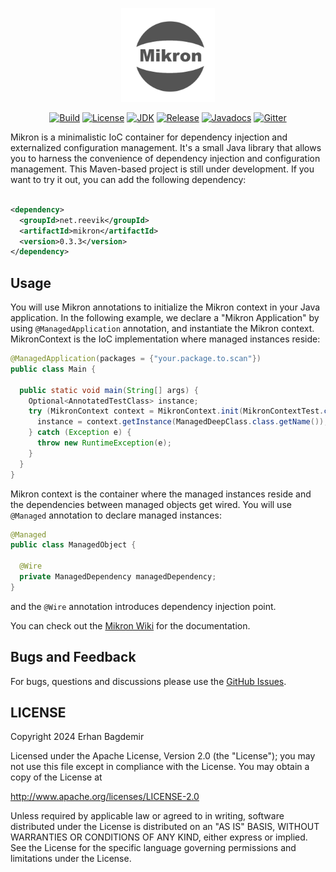 <p align="center">
<img src="wiki/mikron-logo.png" width=150 />    
</p>

<div align="center">

[![Build](https://circleci.com/gh/reevik/mikron.svg?style=shield)](https://opensource.org/licenses/Apache-2.0)
[![License](https://img.shields.io/badge/License-Apache%202.0-blue.svg)](https://opensource.org/licenses/Apache-2.0)
[![JDK](https://img.shields.io/badge/JDK-21%20-green.svg)](https://github.com/reevik/darkest/wiki/Java-Support)
[![Release](https://img.shields.io/badge/Release-0.3.3%20-green.svg)](https://central.sonatype.com/artifact/net.reevik/darkest)
[![Javadocs](https://img.shields.io/badge/Javadoc%20-green.svg)](https://reevik.github.io/mikron/)
[![Gitter](https://img.shields.io/badge/Chat-gitter%20-green.svg)](https://matrix.to/#/#mikron:gitter.im)
</div>

Mikron is a minimalistic IoC container for dependency injection and externalized configuration management. It's a small Java library that allows you to harness the convenience of dependency injection and configuration management. This Maven-based project is still under development. If you want to try it out, you can add the following dependency:

```xml

<dependency>
  <groupId>net.reevik</groupId>
  <artifactId>mikron</artifactId>
  <version>0.3.3</version>
</dependency>
```

## Usage

You will use Mikron annotations to initialize the Mikron context in your Java application. In the following example, we declare a "Mikron Application" by using `@ManagedApplication` annotation, and instantiate the Mikron context. MikronContext is the IoC implementation where managed instances reside:

```java
@ManagedApplication(packages = {"your.package.to.scan"})
public class Main {

  public static void main(String[] args) {
    Optional<AnnotatedTestClass> instance;
    try (MikronContext context = MikronContext.init(MikronContextTest.class)) {
      instance = context.getInstance(ManagedDeepClass.class.getName());
    } catch (Exception e) {
      throw new RuntimeException(e);
    }
  }
}
```

Mikron context is the container where the managed instances reside and the dependencies between managed objects get wired. You will use `@Managed` annotation to declare managed instances:

```java
@Managed
public class ManagedObject {

  @Wire
  private ManagedDependency managedDependency;
}
```

and the `@Wire` annotation introduces dependency injection point.

You can check out the [Mikron Wiki](https://github.com/reevik/mikron/wiki) for the documentation.

## Bugs and Feedback

For bugs, questions and discussions please use
the [GitHub Issues](https://github.com/notingolmo/mikron/issues).

## LICENSE

Copyright 2024 Erhan Bagdemir

Licensed under the Apache License, Version 2.0 (the "License");
you may not use this file except in compliance with the License.
You may obtain a copy of the License at

http://www.apache.org/licenses/LICENSE-2.0

Unless required by applicable law or agreed to in writing, software
distributed under the License is distributed on an "AS IS" BASIS,
WITHOUT WARRANTIES OR CONDITIONS OF ANY KIND, either express or implied.
See the License for the specific language governing permissions and
limitations under the License.

[license]:LICENSE-2.0.txt
[license img]:https://img.shields.io/badge/License-Apache%202-blue.svg
